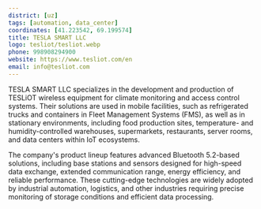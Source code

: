 ```yaml
---
district: [uz]
tags: [automation, data_center]
coordinates: [41.223542, 69.199574]
title: TESLA SMART LLC
logo: tesliot/tesliot.webp
phone: 998908294900
website: https://www.tesliot.com/en
email: info@tesliot.com
---
```


TESLA SMART LLC specializes in the development and production of TESLiOT wireless equipment for climate monitoring and access control systems. Their solutions are used in mobile facilities, such as refrigerated trucks and containers in Fleet Management Systems (FMS), as well as in stationary environments, including food production sites, temperature- and humidity-controlled warehouses, supermarkets, restaurants, server rooms, and data centers within IoT ecosystems.

The company's product lineup features advanced Bluetooth 5.2-based solutions, including base stations and sensors designed for high-speed data exchange, extended communication range, energy efficiency, and reliable performance. These cutting-edge technologies are widely adopted by industrial automation, logistics, and other industries requiring precise monitoring of storage conditions and efficient data processing.
